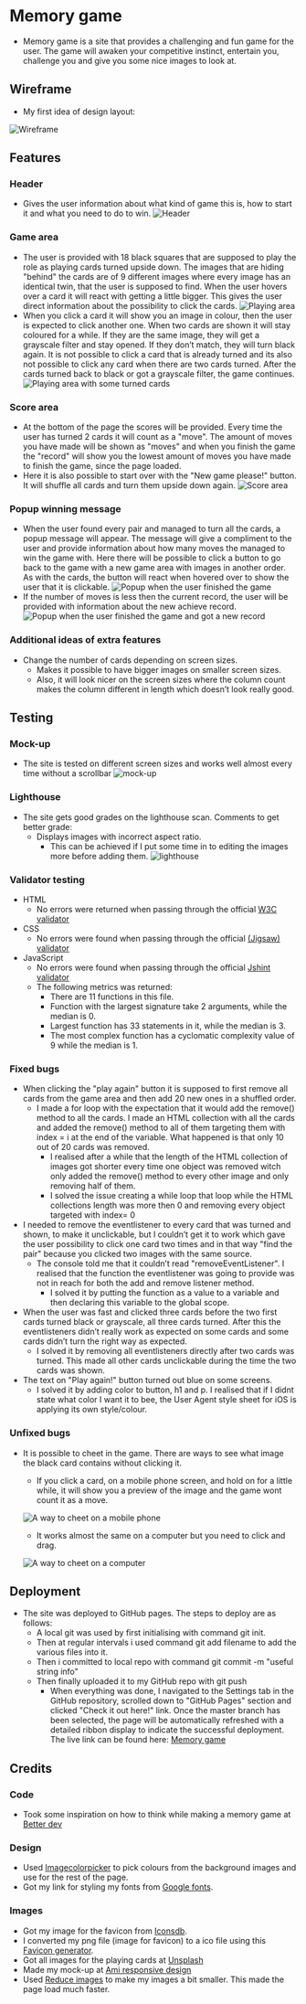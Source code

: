 # Memory game

 - Memory game is a site that provides a challenging and fun game for the user. The game will awaken your competitive instinct, entertain you, challenge you and give you some nice images to look at.

## Wireframe

 - My first idea of design layout:

![Wireframe](assets/images/wireframe.jpg)

## Features

### Header

 - Gives the user information about what kind of game this is, how to start it and what you need to do to win.
![Header](assets/images/header.jpg)

### Game area

 - The user is provided with 18 black squares that are supposed to play the role as playing cards turned upside down. The images that are hiding "behind" the cards are of 9 different images where every image has an identical twin, that the user is supposed to find. When the user hovers over a card it will react with getting a little bigger. This gives the user direct information about the possibility to click the cards.
![Playing area](assets/images/game-area.jpg)
 - When you click a card it will show you an image in colour, then the user is expected to click another one. When two cards are shown it will stay coloured for a while. If they are the same image, they will get a grayscale filter and stay opened. If they don’t match, they will turn black again.
It is not possible to click a card that is already turned and its also not possible to click any card when there are two cards turned. After the cards turned back to black or got a grayscale filter, the game continues.
![Playing area with some turned cards](assets/images/game-area-colors.jpg)

### Score area

 - At the bottom of the page the scores will be provided. Every time the user has turned 2 cards it will count as a "move". The amount of moves you have made will be shown as "moves" and when you finish the game the "record" will show you the lowest amount of moves you have made to finish the game, since the page loaded.
 - Here it is also possible to start over with the "New game please!" button. It will shuffle all cards and turn them upside down again.
![Score area](assets/images/score-section.jpg)

### Popup winning message

 - When the user found every pair and managed to turn all the cards, a popup message will appear. The message will give a compliment to the user and provide information about how many moves the managed to win the game with. 
Here there will be possible to click a button to go back to the game with a new game area with images in another order. As with the cards, the button will react when hovered over to show the user that it is clickable.
![Popup when the user finished the game](assets/images/modal-norecord.jpg)
 - If the number of moves is less then the current record, the user will be provided with information about the new achieve record.
![Popup when the user finished the game and got a new record](assets/images/modal-record.jpg)

### Additional ideas of extra features

 - Change the number of cards depending on screen sizes.
   - Makes it possible to have bigger images on smaller screen sizes.
   - Also, it will look nicer on the screen sizes where the column count makes the column different in length which doesn’t look really good.

## Testing

### Mock-up

 - The site is tested on different screen sizes and works well almost every time without a scrollbar
![mock-up](assets/images/mockup.jpg)

### Lighthouse

 - The site gets good grades on the lighthouse scan.
Comments to get better grade:
   - Displays images with incorrect aspect ratio.
      - This can be achieved if I put some time in to editing the images more before adding them.
![lighthouse](assets/images/lighthouse.jpg)

### Validator testing

- HTML
  - No errors were returned when passing through the official <a href="https://validator.w3.org/nu/?doc=https%3A%2F%2Fjessicarydberg.github.io%2FMemoryGame%2F" target="_blank">W3C validator</a>
- CSS
  - No errors were found when passing through the official <a href="https://jigsaw.w3.org/css-validator/validator?uri=https%3A%2F%2Fjessicarydberg.github.io%2FMemoryGame%2F&profile=css3svg&usermedium=all&warning=1&vextwarning=&lang=en" target="_blank">(Jigsaw) validator</a>
- JavaScript
  - No errors were found when passing through the official <a href="https://jshint.com/" target="_blank">Jshint validator</a>
  - The following metrics was returned:
    - There are 11 functions in this file.
    - Function with the largest signature take 2 arguments, while the median is 0.
    - Largest function has 33 statements in it, while the median is 3.
    - The most complex function has a cyclomatic complexity value of 9 while the median is 1.

### Fixed bugs

 - When clicking the "play again" button it is supposed to first remove all cards from the game area and then add 20 new ones in a shuffled order. 
   - I made a for loop with the expectation that it would add the remove() method to all the cards. I made an HTML collection with all the cards and added the remove() method to all of them targeting them with index = i at the end of the variable. What happened is that only 10 out of 20 cards was removed.
     - I realised after a while that the length of the HTML collection of images got shorter every time one object was removed witch only added the remove() method to every other image and only removing half of them.
     - I solved the issue creating a while loop that loop while the HTML collections length was more then 0 and removing every object targeted with index= 0
 - I needed to remove the eventlistener to every card that was turned and shown, to make it unclickable, but I couldn’t get it to work which gave the user possibility to click one card two times and in that way "find the pair" because you clicked two images with the same source.
   - The console told me that it couldn’t read "removeEventListener". I realised that the function the eventlistener was going to provide was not in reach for both the add and remove listener method.
     - I solved it by putting the function as a value to a variable and then declaring this variable to the global scope.
 - When the user was fast and clicked three cards before the two first cards turned black or grayscale, all three cards turned. After this the eventlisteners didn’t really work as expected on some cards and some cards didn’t turn the right way as expected.
   - I solved it by removing all eventlisteners directly after two cards was turned. This made all other cards unclickable during the time the two cards was shown.
  - The text on "Play again!" button turned out blue on some screens.
    - I solved it by adding color to button, h1 and p. I realised that if I didnt state what color I want it to bee, the User Agent style sheet for iOS is applying its own style/colour.

### Unfixed bugs

 - It is possible to cheet in the game. There are ways to see what image the black card contains without clicking it.
   - If you click a card, on a mobile phone screen, and hold on for a little while, it will show you a preview of the image and the game wont count it as a move.

   ![A way to cheet on a mobile phone](assets/images/bug-cheeting-mobile.jpg)
   - It works almost the same on a computer but you need to click and drag.

   ![A way to cheet on a computer](assets/images/bug-cheeting-computer.jpg)

## Deployment

 - The site was deployed to GitHub pages. The steps to deploy are as follows:
   - A local git was used by first initialising with command git init.
   - Then at regular intervals i used command git add filename to add the various files into it.
   - Then i committed to local repo with command git commit -m "useful string info"
   - Then finally uploaded it to my GitHub repo with git push
     - When everything was done, I navigated to the Settings tab in the GitHub repository, scrolled down to "GitHub Pages" section and clicked "Check it out here!" link.
Once the master branch has been selected, the page will be automatically refreshed with a detailed ribbon display to indicate the successful deployment.
The live link can be found here: <a href="https://jessicarydberg.github.io/MemoryGame/" target="_blank">Memory game</a>

## Credits

### Code

 - Took some inspiration on how to think while making a memory game at <a href="https://www.better.dev/build-a-memory-matching-game-in-javascript" target="_blank">Better dev</a>

### Design

 - Used <a href="https://imagecolorpicker.com/" target="_blank">Imagecolorpicker</a> to pick colours from the background images and use for the rest of the page.
 - Got my link for styling my fonts from <a href="https://fonts.google.com/" target="_blank">Google fonts</a>.

### Images

 - Got my image for the favicon from <a href="https://www.iconsdb.com/maroon-icons/micro-sd-icon.html" target="_blank">Iconsdb</a>.
 - I converted my png file (image for favicon) to a ico file using this <a href="https://favicon.io/" target="_blank">Favicon generator</a>.
 - Got all images for the playing cards at <a href="https://unsplash.com/" target="_blank">Unsplash</a>
 - Made my mock-up at <a href="http://ami.responsivedesign.is/" target="_blank">Ami responsive design</a>
 - Used <a href="https://www.reduceimages.com/?gclid=CjwKCAiAgbiQBhAHEiwAuQ6BkjPcHdKgXFydjxwbJlulKrBysn4VcY1yxKLqQ-wAOrMoAlnrJ6zqxRoCkccQAvD_BwE" target="_blank">Reduce images</a> to make my images a bit smaller. This made the page load much faster.